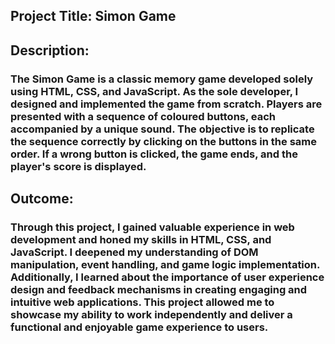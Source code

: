 ## Project Title: Simon Game


## Description:
### The Simon Game is a classic memory game developed solely using HTML, CSS, and JavaScript. As the sole developer, I designed and implemented the game from scratch. Players are presented with a sequence of coloured buttons, each accompanied by a unique sound. The objective is to replicate the sequence correctly by clicking on the buttons in the same order. If a wrong button is clicked, the game ends, and the player's score is displayed.

## Outcome:
### Through this project, I gained valuable experience in web development and honed my skills in HTML, CSS, and JavaScript. I deepened my understanding of DOM manipulation, event handling, and game logic implementation. Additionally, I learned about the importance of user experience design and feedback mechanisms in creating engaging and intuitive web applications. This project allowed me to showcase my ability to work independently and deliver a functional and enjoyable game experience to users.